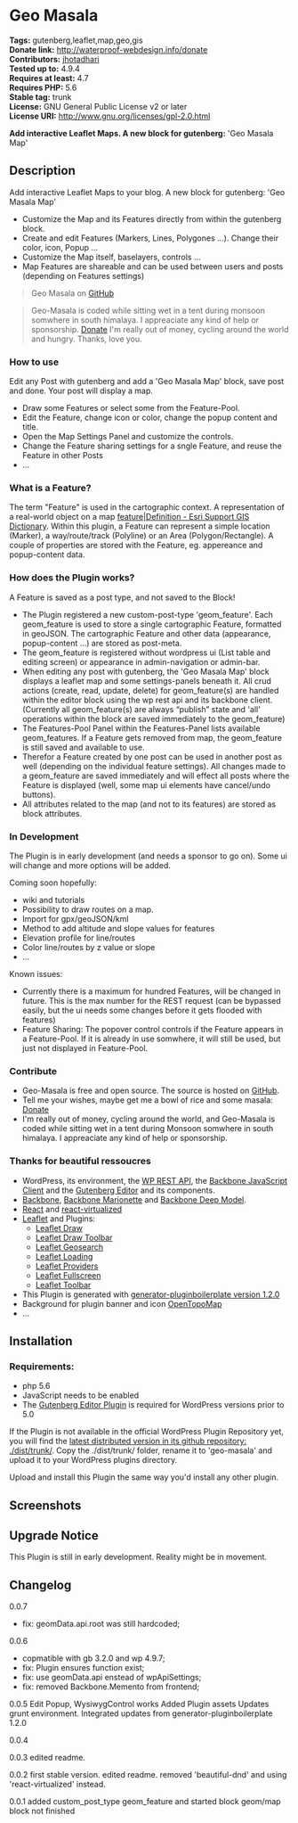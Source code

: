 # Geo Masala #
**Tags:** gutenberg,leaflet,map,geo,gis  
**Donate link:** http://waterproof-webdesign.info/donate  
**Contributors:** [jhotadhari](https://profiles.wordpress.org/jhotadhari)  
**Tested up to:** 4.9.4  
**Requires at least:** 4.7  
**Requires PHP:** 5.6  
**Stable tag:** trunk  
**License:** GNU General Public License v2 or later  
**License URI:** http://www.gnu.org/licenses/gpl-2.0.html  

**Add interactive Leaflet Maps. A new block for gutenberg:** 'Geo Masala Map'  


## Description ##

Add interactive Leaflet Maps to your blog.
A new block for gutenberg: 'Geo Masala Map'

* Customize the Map and its Features directly from within the gutenberg block.
* Create and edit Features (Markers, Lines, Polygones ...). Change their color, icon, Popup ...
* Customize the Map itself, baselayers, controls ...
* Map Features are shareable and can be used between users and posts (depending on Features settings)

> Geo Masala on [GitHub](https://github.com/jhotadhari/geo-masala)

> Geo-Masala is coded while sitting wet in a tent during monsoon somwhere in south himalaya. I appreaciate any kind of help or sponsorship. [Donate](http://waterproof-webdesign.info/donate)
I'm really out of money, cycling around the world and hungry. Thanks, love you.

### How to use ###
Edit any Post with gutenberg and add a 'Geo Masala Map' block, save post and done. Your post will display a map.
* Draw some Features or select some from the Feature-Pool.
* Edit the Feature, change icon or color, change the popup content and title.
* Open the Map Settings Panel and customize the controls.
* Change the Feature sharing settings for a sngle Feature, and reuse the Feature in other Posts
* ...

### What is a Feature? ###
The term "Feature" is used in the cartographic context. A representation of a real-world object on a map [feature|Definition - Esri Support GIS Dictionary](https://support.esri.com/en/other-resources/gis-dictionary/term/dcc335be-78ae-4bd2-b254-b44c37343f75).
Within this plugin, a Feature can represent a simple location (Marker), a way/route/track (Polyline) or an Area (Polygon/Rectangle).
A couple of properties are stored with the Feature, eg. appereance and popup-content data.

### How does the Plugin works? ###
A Feature is saved as a post type, and not saved to the Block!

* The Plugin registered a new custom-post-type 'geom_feature'. Each geom_feature is used to store a single cartographic Feature, formatted in geoJSON. The cartographic Feature and other data (appearance, popup-content ...) are stored as post-meta.
* The geom_feature is registered without wordpress ui (List table and editing screen) or appearance in admin-navigation or admin-bar.
* When editing any post with gutenberg, the 'Geo Masala Map' block displays a leaflet map and some settings-panels beneath it. All crud actions (create, read, update, delete) for geom_feature(s) are handled within the editor block using the wp rest api and its backbone client. (Currently all geom_feature(s) are always “publish” state and 'all' operations within the block are saved immediately to the geom_feature)
* The Features-Pool Panel within the Features-Panel lists available geom_features. If a Feature gets removed from map, the geom_feature is still saved and available to use.
* Therefor a Feature created by one post can be used in another post as well (depending on the individual feature settings). All changes made to a geom_feature are saved immediately and will effect all posts where the Feature is displayed (well, some map ui elements have cancel/undo buttons).
* All attributes related to the map (and not to its features) are stored as block attributes.

### In Development ###
The Plugin is in early development (and needs a sponsor to go on).
Some ui will change and more options will be added.

Coming soon hopefully:
* wiki and tutorials
* Possibility to draw routes on a map.
* Import for gpx/geoJSON/kml
* Method to add altitude and slope values for features
* Elevation profile for line/routes
* Color line/routes by z value or slope
* ...

Known issues:
* Currently there is a maximum for hundred Features, will be changed in future. This is the max number for the REST request (can be bypassed easily, but the ui needs some changes before it gets flooded with features)
* Feature Sharing: The popover control controls if the Feature appears in a Feature-Pool. If it is already in use somwhere, it will still be used, but just not displayed in Feature-Pool.

### Contribute ###
* Geo-Masala is free and open source. The source is hosted on [GitHub](https://github.com/jhotadhari/geo-masala).
* Tell me your wishes, maybe get me a bowl of rice and some masala: [Donate](http://waterproof-webdesign.info/donate)
* I'm really out of money, cycling around the world, and Geo-Masala is coded while sitting wet in a tent during Monsoon somwhere in south himalaya. I appreaciate any kind of help or sponsorship.

### Thanks for beautiful ressoucres ###

* WordPress, its environment, the [WP REST API](https://developer.wordpress.org/rest-api/), the [Backbone JavaScript Client](https://developer.wordpress.org/rest-api/using-the-rest-api/backbone-javascript-client/) and the [Gutenberg Editor](https://wordpress.org/gutenberg/handbook/) and its components.
* [Backbone](http://backbonejs.org/), [Backbone Marionette](http://marionettejs.com/) and [Backbone Deep Model](https://www.npmjs.com/package/backbone.deep-model).
* [React](https://reactjs.org/) and [react-virtualized](https://github.com/bvaughn/react-virtualized)
* [Leaflet](http://leafletjs.com/) and Plugins:
  * [Leaflet Draw](https://github.com/Leaflet/Leaflet.draw)
  * [Leaflet Draw Toolbar](https://github.com/justinmanley/leaflet-draw-toolbar)
  * [Leaflet Geosearch](https://github.com/smeijer/leaflet-geosearch)
  * [Leaflet Loading](https://github.com/ebrelsford/Leaflet.loading)
  * [Leaflet Providers](https://github.com/leaflet-extras/leaflet-providers)
  * [Leaflet Fullscreen](https://github.com/brunob/leaflet.fullscreen)
  * [Leaflet Toolbar](https://github.com/Leaflet/Leaflet.toolbar)
* This Plugin is generated with [generator-pluginboilerplate version 1.2.0](https://github.com/jhotadhari/generator-pluginboilerplate)
* Background for plugin banner and icon [OpenTopoMap](http://opentopomap.org/)
* ...

## Installation ##

### Requirements:
* php 5.6
* JavaScript needs to be enabled
* The [Gutenberg Editor Plugin](https://wordpress.org/plugins/gutenberg/) is required for WordPress versions prior to 5.0

If the Plugin is not available in the official WordPress Plugin Repository yet, you will find the [latest distributed version in its github repository: ./dist/trunk/](https://github.com/jhotadhari/geo-masala/tree/master/dist/trunk). Copy the ./dist/trunk/ folder, rename it to 'geo-masala' and upload it to your WordPress plugins directory.

Upload and install this Plugin the same way you'd install any other plugin.

## Screenshots ##

## Upgrade Notice ##

This Plugin is still in early development. Reality might be in movement.


## Changelog ##

0.0.7
- fix: geomData.api.root was still hardcoded;

0.0.6
- copmatible with gb 3.2.0 and wp 4.9.7;
- fix: Plugin ensures function exist;
- fix: use geomData.api enstead of wpApiSettings;
- fix: removed Backbone.Memento from frontend;

0.0.5
Edit Popup, WysiwygControl works
Added Plugin assets
Updates grunt environment. Integrated updates from generator-pluginboilerplate 1.2.0

0.0.4


0.0.3
edited readme.

0.0.2
first stable version.
edited readme.
removed 'beautiful-dnd' and using 'react-virtualized' instead.

0.0.1
added custom_post_type geom_feature and started block geom/map
block not finished

